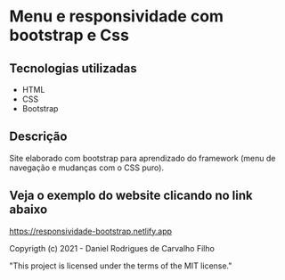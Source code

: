 # Menu e responsividade com bootstrap e Css

## Tecnologias utilizadas

- HTML
- CSS
- Bootstrap

## Descrição

Site elaborado com bootstrap para aprendizado do framework (menu de navegação e mudanças com o CSS puro).

## Veja o exemplo do website clicando no link abaixo

https://responsividade-bootstrap.netlify.app

Copyrigth (c) 2021 - Daniel Rodrigues de Carvalho Filho

"This project is licensed under the terms of the MIT license."
